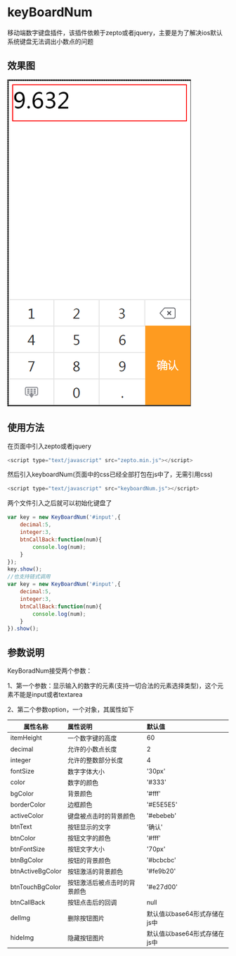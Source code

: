 # keyBoardNum
移动端数字键盘插件，该插件依赖于zepto或者jquery，主要是为了解决ios默认系统键盘无法调出小数点的问题
## 效果图
![tu](./xgt.png)
## 使用方法  
在页面中引入zepto或者jquery
```javascript
<script type="text/javascript" src="zepto.min.js"></script>
```
然后引入keyboardNum(页面中的css已经全部打包在js中了，无需引用css)
```javascript
<script type="text/javascript" src="keyboardNum.js"></script>
```
两个文件引入之后就可以初始化键盘了
```javascript
var key = new KeyBoardNum('#input',{
    decimal:5,
    integer:3,
    btnCallBack:function(num){
        console.log(num);
    }
});
key.show();
//也支持链式调用
var key = new KeyBoardNum('#input',{
    decimal:5,
    integer:3,
    btnCallBack:function(num){
        console.log(num);
    }
}).show();
```

## 参数说明
KeyBoradNum接受两个参数：

1、第一个参数：显示输入的数字的元素(支持一切合法的元素选择类型)，这个元素不能是input或者textarea

2、第二个参数option，一个对象，其属性如下

| 属性名称 | 属性说明 | 默认值 |
| ------------- |:-------------| :-----|
| itemHeight | 一个数字键的高度 | 60 |
|decimal|允许的小数点长度| 2 |
|integer|允许的整数部分长度| 4 |
|fontSize|数字字体大小|'30px'|
|color|数字的颜色|'#333'|
|bgColor|背景颜色|'#fff'|
|borderColor|边框颜色|'#E5E5E5'|
|activeColor|键盘被点击时的背景颜色|'#ebebeb'|
|btnText|按钮显示的文字|'确认'|
|btnColor|按钮文字的颜色|'#fff'|
|btnFontSize|按钮文字大小|'70px'|
|btnBgColor|按钮的背景颜色|'#bcbcbc'|
|btnActiveBgColor|按钮激活的背景颜色|'#fe9b20'|
|btnTouchBgColor|按钮激活后被点击时的背景颜色|'#e27d00'|
|btnCallBack|按钮点击后的回调|null|
|delImg|删除按钮图片|默认值以base64形式存储在js中|
|hideImg|隐藏按钮图片|默认值以base64形式存储在js中|
